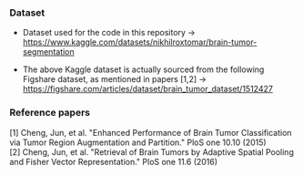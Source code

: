 
### Dataset
+ Dataset used for the code in this repository -> https://www.kaggle.com/datasets/nikhilroxtomar/brain-tumor-segmentation

+ The above Kaggle dataset is actually sourced from the following Figshare dataset, as mentioned in papers [1,2] -> https://figshare.com/articles/dataset/brain_tumor_dataset/1512427



### Reference papers
[1] Cheng, Jun, et al. "Enhanced Performance of Brain Tumor Classification via Tumor Region Augmentation and Partition." PloS one 10.10 (2015)
<br>
[2] Cheng, Jun, et al. "Retrieval of Brain Tumors by Adaptive Spatial Pooling and Fisher Vector Representation." PloS one 11.6 (2016)

